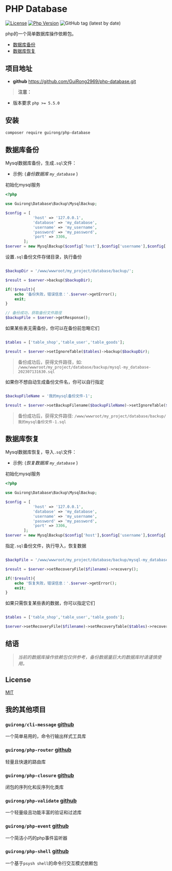# PHP Database

[![License](https://img.shields.io/github/license/GuiRong2969/php-validate)](LICENSE)
[![Php Version](https://img.shields.io/badge/php-%3E%3D5.5.0-brightgreen)](https://www.php.net/ChangeLog-5.php#PHP_5_5)
![GitHub tag (latest by date)](https://img.shields.io/github/v/tag/GuiRong2969/php-database)

php的一个简单数据库操作依赖包。

- [数据库备份](#database-backup)
- [数据库恢复](#database-recovery)

## 项目地址

- **github** <https://github.com/GuiRong2969/php-database.git>

> **注意：** 
-  版本要求 `php >= 5.5.0`
## 安装

```bash
composer require guirong/php-database
```

<a name="database-backup"></a>
## 数据库备份

Mysql数据库备份，生成`.sql`文件：

- 示例: (_备份数据库 `my_database`_ )

初始化mysql服务

```php
<?php

use Guirong\Database\Backup\MysqlBackup;

$config = [
            'host' => '127.0.0.1',
            'database' => 'my_database',
            'username' => 'my_username',
            'password' => 'my_password',
            'port' => 3306,
        ];
$server = new MysqlBackup($config['host'],$config['username'],$config['database'],$config['password'],$config['port']);

```

设置`.sql`备份文件存储目录，执行备份

```php

$backupDir = '/www/wwwroot/my_project/database/backup/';

$result = $server->backup($backupDir);

if(!$result){
    echo '备份失败，错误信息：'.$server->getError();
    exit;
}

// 备份成功，获取备份文件路径
$backupFile = $server->getResponse();

```

如果某些表无需备份，你可以在备份前忽略它们

```php

$tables = ['table_shop','table_user','table_goods'];

$result = $server->setIgnoreTable($tables)->backup($backupDir);

```

> 备份成功后，获得文件路径，如: `/www/wwwroot/my_project/database/backup/mysql-my_database-202307131630.sql`

如果你不想自动生成备份文件名，你可以自行指定

```php

$backupFileName = '我的mysql备份文件-1';

$result = $server->setBackupFilename($backupFileName)->setIgnoreTable($tables)->backup($backupDir);

```
> 备份成功后，获得文件路径: `/www/wwwroot/my_project/database/backup/我的mysql备份文件-1.sql`


<a name="database-recovery"></a>
## 数据库恢复

Mysql数据库恢复，导入`.sql`文件：

- 示例: (_恢复数据库 `my_database`_ )

初始化mysql服务

```php
<?php

use Guirong\Database\Backup\MysqlBackup;

$config = [
            'host' => '127.0.0.1',
            'database' => 'my_database',
            'username' => 'my_username',
            'password' => 'my_password',
            'port' => 3306,
        ];
$server = new MysqlBackup($config['host'],$config['username'],$config['database'],$config['password'],$config['port']);

```

指定`.sql`备份文件，执行导入，恢复数据

```php

$backpFile = '/www/wwwroot/my_project/database/backup/mysql-my_database-202307131630.sql';

$result = $server->setRecoveryFile($filename)->recovery();

if(!$result){
    echo '恢复失败，错误信息：'.$server->getError();
    exit;
}

```

如果只需恢复某些表的数据，你可以指定它们

```php

$tables = ['table_shop','table_user','table_goods'];

$server->setRecoveryFile($filename)->setRecoveryTable($tables)->recovery();

```

## 结语
> *当前的数据库操作依赖包仅供参考，备份数据量巨大的数据库时请谨慎使用。*

## License

[MIT](LICENSE)


## 我的其他项目

### `guirong/cli-message` [github](https://github.com/GuiRong2969/cli-message)

一个简单易用的，命令行输出样式工具库

### `guirong/php-router` [github](https://github.com/GuiRong2969/php-router)
 
轻量且快速的路由库

### `guirong/php-closure` [github](https://github.com/GuiRong2969/php-closure)

闭包的序列化和反序列化类库

### `guirong/php-validate` [github](https://github.com/GuiRong2969/php-validate)

一个轻量级且功能丰富的验证和过滤库

### `guirong/php-event` [github](https://github.com/GuiRong2969/php-event)

一个简洁小巧的php事件监听器

### `guirong/php-shell` [github](https://github.com/GuiRong2969/php-shell)

一个基于`psysh shell`的命令行交互模式依赖包